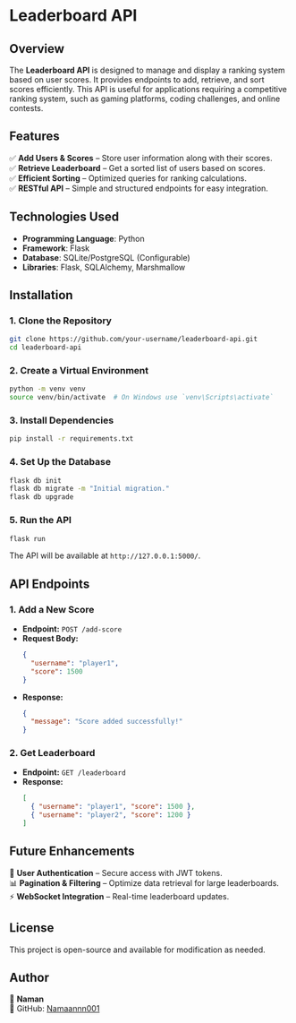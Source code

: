 # Leaderboard API

## Overview

The **Leaderboard API** is designed to manage and display a ranking system based on user scores. It provides endpoints to add, retrieve, and sort scores efficiently. This API is useful for applications requiring a competitive ranking system, such as gaming platforms, coding challenges, and online contests.

## Features

✅ **Add Users & Scores** – Store user information along with their scores.  
✅ **Retrieve Leaderboard** – Get a sorted list of users based on scores.  
✅ **Efficient Sorting** – Optimized queries for ranking calculations.  
✅ **RESTful API** – Simple and structured endpoints for easy integration.  

## Technologies Used

- **Programming Language**: Python
- **Framework**: Flask
- **Database**: SQLite/PostgreSQL (Configurable)
- **Libraries**: Flask, SQLAlchemy, Marshmallow

## Installation

### 1. Clone the Repository
```bash
git clone https://github.com/your-username/leaderboard-api.git
cd leaderboard-api
```

### 2. Create a Virtual Environment
```bash
python -m venv venv
source venv/bin/activate  # On Windows use `venv\Scripts\activate`
```

### 3. Install Dependencies
```bash
pip install -r requirements.txt
```

### 4. Set Up the Database
```bash
flask db init
flask db migrate -m "Initial migration."
flask db upgrade
```

### 5. Run the API
```bash
flask run
```

The API will be available at `http://127.0.0.1:5000/`.

## API Endpoints

### 1. Add a New Score
- **Endpoint:** `POST /add-score`
- **Request Body:**
  ```json
  {
    "username": "player1",
    "score": 1500
  }
  ```
- **Response:**
  ```json
  {
    "message": "Score added successfully!"
  }
  ```

### 2. Get Leaderboard
- **Endpoint:** `GET /leaderboard`
- **Response:**
  ```json
  [
    { "username": "player1", "score": 1500 },
    { "username": "player2", "score": 1200 }
  ]
  ```

## Future Enhancements

🚀 **User Authentication** – Secure access with JWT tokens.  
📊 **Pagination & Filtering** – Optimize data retrieval for large leaderboards.  
⚡ **WebSocket Integration** – Real-time leaderboard updates.  

## License

This project is open-source and available for modification as needed.

## Author

👤 **Naman**   
🔗 GitHub: [Namaannn001](https://github.com/Namaannn001/)

